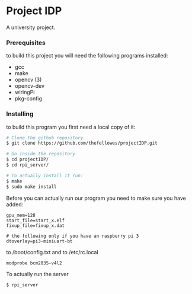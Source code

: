 # Project IDP
A university project.


### Prerequisites
to build this project you will need the following programs installed:
* gcc
* make
* opencv (3)
* opencv-dev
* wiringPi
* pkg-config


### Installing
to build this program you first need a local copy of it:
```bash
# Clone the github repository
$ git clone https://github.com/thefellowes/projectIDP.git

# Go inside the repository
$ cd projectIDP/
$ cd rpi_server/

# To actually install it run:
$ make
$ sudo make install
```
Before you can actually run our program you need to make sure you have added:
```
gpu_mem=128
start_file=start_x.elf
fixup_file=fixup_x.dat

# the following only if you have an raspberry pi 3
dtoverlay=pi3-miniuart-bt
```
to /boot/config.txt
and to /etc/rc.local
```
modprobe bcm2835-v4l2
```

To actually run the server
```bash
$ rpi_server
```
